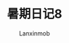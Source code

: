 ---
author: 'Lanxinmob'
title: '暑期日记8'
postSlug: 'summer-diary-8'
featured: false
draft: false
tags:
  - '笔记'
ogImage: ''
description: 'lstm+mlp'
pubDatetime: 2025-07-13T09:00:00Z
toc: true
---